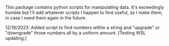 This package contains python scripts for manipulating data. It's exceedingly humble but I'll add whatever scripts I happen to find useful, as I make them, in case I need them again in the future.

12/18/2023: Added script to find numbers within a string and "upgrade" or "downgrade" those numbers all by a uniform amount.
[Testing WSL updating.]